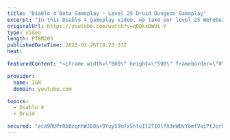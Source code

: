 ```yaml
---
title: "Diablo 4 Beta Gameplay - Level 25 Druid Dungeon Gameplay"
excerpt: "In this Diablo 4 gameplay video, we take our level 25 Werebear Druid build through one of Diablo 4's many dungeons. This build ..."
originalUrl: https://youtube.com/watch?v=qDQkxDWUi-Y
type: video
length: PT8M20S
publishedDateTime: 2023-03-26T19:23:37Z
heat: 

featuredContent: "<iframe width=\"800\" height=\"500\" frameborder=\"0\" src=\"https://www.youtube.com/embed/qDQkxDWUi-Y\" allow=\"accelerometer; autoplay; encrypted-media; gyroscope; picture-in-picture\" allowfullscreen></iframe>"

provider:
  name: IGN
  domain: youtube.com

topics:
  - Diablo 4
  - Druid

secured: "eca9RUPrRbBzqnhWJ88a+9Yuy59m7xSntoIt2TI0lfX3eWBvYbmfVaiPtJork0Bhri/Kim10HLRQOIoyOAzh14cC4rLt8AlAjCN/61pSZ4vtIQ+iGZF0RaABbnfKqj/hxm6ct8ux4LxbqjVeCTWWkf7mX8FAY/PumqyNlt/vjcuP7QyRWrd4Zkd6RyMtPi2MsJyK3apOqEWZTTIUbguVY8xACEpdu/Fn+kgICqNp7YAeVaB9ACmeYTF9DbyPPlAceVpl3e/fodbgCZHTqcrqASzx9C6+pxSEUU0UZimaDn/EaLfB7JJkFG9CmZHRAT7hWLdxLIVLuxNHvLcvMMzD7yequuhggUuSBQoI85JmZP1SIKptVVKTBPTCo3e+Sjf5BiU3MeZJHiLICFMb37/MGhAivj3tKlYV/xLnaC01/elytUYRFyEPUSw0JJlI4lLx;PLhlka7hhqlk2DgfJgaLhA=="
---
```



